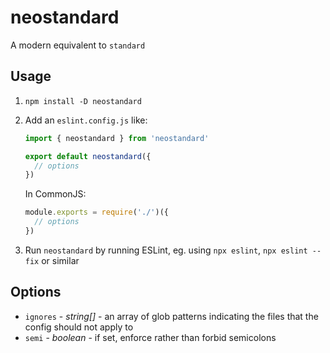 # neostandard

A modern equivalent to `standard`

## Usage

1. `npm install -D neostandard`
2. Add an `eslint.config.js` like:

    ```js
    import { neostandard } from 'neostandard'

    export default neostandard({
      // options
    })
    ```

    In CommonJS:

    ```js
    module.exports = require('./')({
      // options
    })
    ```
3. Run `neostandard` by running ESLint, eg. using `npx eslint`, `npx eslint --fix` or similar

## Options

* `ignores` - _string[]_ - an array of glob patterns indicating the files that the config should not apply to
* `semi` - _boolean_ - if set, enforce rather than forbid semicolons
